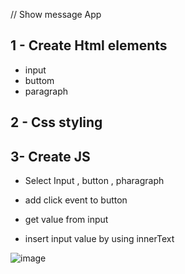 // Show message App

1 - Create Html elements 
----------------------------

- input 
- buttom 
- paragraph
  
2 - Css styling
----------------------------


3- Create JS
------------------------------
- Select  Input , button , pharagraph
  
- add click event to button

- get value from input

- insert input value by using innerText


![image](https://user-images.githubusercontent.com/69693889/164315624-267056ab-b24d-4ba0-94c8-99f408f92345.png)
